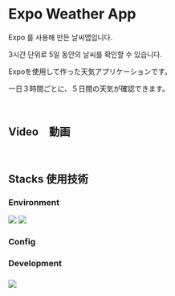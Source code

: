 # Expo Weather App

Expo 를 사용해 만든 날씨앱입니다.

3시간 단위로 5일 동안의 날씨를 확인할 수 있습니다.

Expoを使用して作った天気アプリケーションです。

一日３時間ごとに、５日間の天気が確認できます。

<br/>

## Video　動画



<br/>

## Stacks 使用技術

### Environment

<img src="https://img.shields.io/badge/git-F05032?style=for-the-badge&logo=git&logoColor=white">

<img src="https://img.shields.io/badge/github-181717?style=for-the-badge&logo=github&logoColor=white">

### Config

### Development

### 

<img src="https://img.shields.io/badge/react-20232b?style=for-the-badge&logo=react&logoColor=61DAFB"> 
